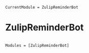 ```@meta
CurrentModule = ZulipReminderBot
```

# ZulipReminderBot

```@index
```

```@autodocs
Modules = [ZulipReminderBot]
```
